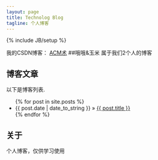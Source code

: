```yaml
---
layout: page
title: Technolog Blog
tagline: 个人博客
---
```

{% include JB/setup %}

我的CSDN博客： [ACM术](http://blog.csdn.net/fnzsjt)
##哦哦&玉米
	属于我们2个人的博客

    
## 博客文章

以下是博客列表.

<ul class="posts">
  {% for post in site.posts %}
    <li><span>{{ post.date | date_to_string }}</span> &raquo; <a href="{{ BASE_PATH }}{{ post.url }}">{{ post.title }}</a></li>
  {% endfor %}
</ul>

## 关于

个人博客，仅供学习使用


